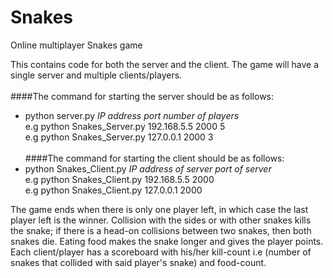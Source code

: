# Snakes
Online multiplayer Snakes game

This contains code for both the server and the client. The game will have a single server and multiple clients/players.<br/><br/>
####The command for starting the server should be as follows:
* python server.py *IP address* *port* *number of players* </br>
e.g python Snakes_Server.py 192.168.5.5 2000 5 <br/>
e.g python Snakes_Server.py 127.0.0.1 2000 3<br/><br/>
####The command for starting the client should be as follows:
* python Snakes_Client.py *IP address of server* *port of server*<br/>
e.g python Snakes_Client.py 192.168.5.5 2000<br/>
e.g python Snakes_Client.py 127.0.0.1 2000<br/>

The game ends when there is only one player left, in which case the last player left is the winner. Collision with the sides or with other snakes kills the snake; if there is a head-on collisions between two snakes, then both snakes die. Eating food makes the snake longer and gives the player points. <br/>
Each client/player has a scoreboard with his/her kill-count i.e (number of snakes that collided with said player's snake) and food-count.
